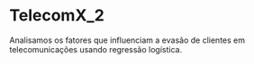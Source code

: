 # TelecomX_2
Analisamos os fatores que influenciam a evasão de clientes em telecomunicações usando regressão logística.
